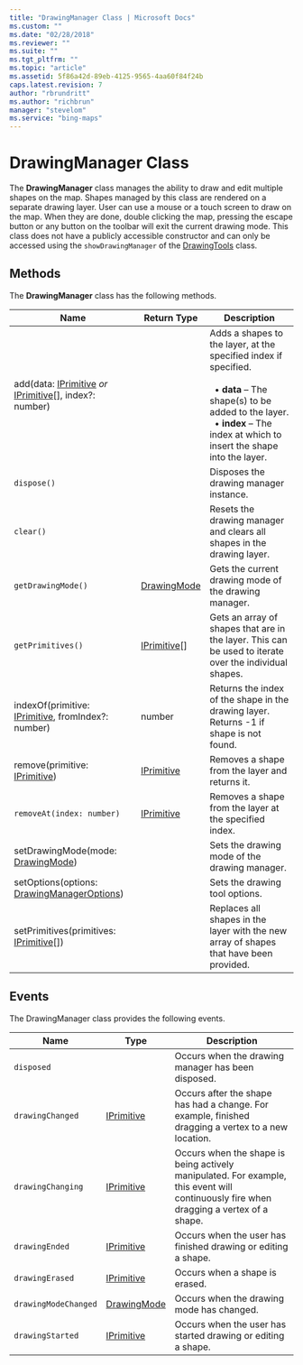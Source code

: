 ```yaml
---
title: "DrawingManager Class | Microsoft Docs"
ms.custom: ""
ms.date: "02/28/2018"
ms.reviewer: ""
ms.suite: ""
ms.tgt_pltfrm: ""
ms.topic: "article"
ms.assetid: 5f86a42d-89eb-4125-9565-4aa60f84f24b
caps.latest.revision: 7
author: "rbrundritt"
ms.author: "richbrun"
manager: "stevelom"
ms.service: "bing-maps"
---
```

# DrawingManager Class
The **DrawingManager** class manages the ability to draw and edit multiple shapes on the map. Shapes managed by this class are rendered on a separate drawing layer. User can use a mouse or a touch screen to draw on the map. When they are done, double clicking the map, pressing the escape button or any button on the toolbar will exit the current drawing mode. This class does not have a publicly accessible constructor and can only be accessed using the `showDrawingManager` of the [DrawingTools](drawingtools-class.md) class.

## Methods

The **DrawingManager** class has the following methods.

| Name                                                 | Return Type    | Description                                              |
|------------------------------------------------------|----------------|----------------------------------------------------------|
| add(data: [IPrimitive](../../map-control-api/iprimitive-class.md) _or_ [IPrimitive](../../map-control-api/iprimitive-class.md)\[\], index?: number) |                | Adds a shapes to the layer, at the specified index if specified.<br/><br/>&nbsp; • **data** – The shape(s) to be added to the layer.<br/>&nbsp; • **index** – The index at which to insert the shape into the layer. |
| `dispose()`                                            |                | Disposes the drawing manager instance.                 |
| `clear()`                                              |                | Resets the drawing manager and clears all shapes in the drawing layer. |
| `getDrawingMode()`                                     | [DrawingMode](drawingmode-enumeration.md)    | Gets the current drawing mode of the drawing manager.  |
| `getPrimitives()`                                      | [IPrimitive](../../map-control-api/iprimitive-class.md)\[\] | Gets an array of shapes that are in the layer. This can be used to iterate over the individual shapes.  |
| indexOf(primitive: [IPrimitive](../../map-control-api/iprimitive-class.md), fromIndex?: number)       | number         | Returns the index of the shape in the drawing layer. Returns -1 if shape is not found. |
| remove(primitive: [IPrimitive](../../map-control-api/iprimitive-class.md))                        | [IPrimitive](../../map-control-api/iprimitive-class.md)     | Removes a shape from the layer and returns it.           |
| `removeAt(index: number)`                              | [IPrimitive](../../map-control-api/iprimitive-class.md)     | Removes a shape from the layer at the specified index. |
| setDrawingMode(mode: [DrawingMode](drawingmode-enumeration.md))                    |                | Sets the drawing mode of the drawing manager.            |
| setOptions(options: [DrawingManagerOptions](drawingmanageroptions-object.md)) | | Sets the drawing tool options. |
| setPrimitives(primitives: [IPrimitive](../../map-control-api/iprimitive-class.md)\[\])            |                | Replaces all shapes in the layer with the new array of shapes that have been provided. |

## Events

The DrawingManager class provides the following events.

| Name                 | Type        | Description                                        |
|----------------------|-------------|----------------------------------------------------|
| `disposed`           |             | Occurs when the drawing manager has been disposed.                                                 
| `drawingChanged`     | [IPrimitive](../../map-control-api/iprimitive-class.md)  | Occurs after the shape has had a change. For example, finished dragging a vertex to a new location. |
| `drawingChanging`    | [IPrimitive](../../map-control-api/iprimitive-class.md)  | Occurs when the shape is being actively manipulated. For example, this event will continuously fire when dragging a vertex of a shape. |
| `drawingEnded`       | [IPrimitive](../../map-control-api/iprimitive-class.md)  | Occurs when the user has finished drawing or editing a shape. |
| `drawingErased`      | [IPrimitive](../../map-control-api/iprimitive-class.md)  | Occurs when a shape is erased.    |
| `drawingModeChanged` | [DrawingMode](drawingmode-enumeration.md) | Occurs when the drawing mode has changed.    |
| `drawingStarted`     | [IPrimitive](../../map-control-api/iprimitive-class.md)  | Occurs when the user has started drawing or editing a shape.    |


